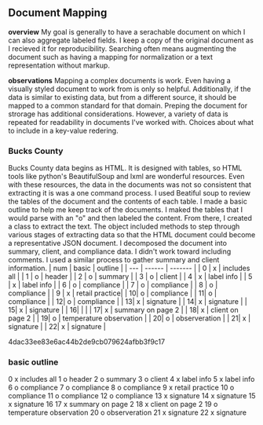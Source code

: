 ## Document Mapping

**overview**
My goal is generally to have a serachable document on which I can also aggregate labeled fields. I keep a copy of the original document as I recieved it for reproducibility. Searching often means augmenting the document such as having a mapping for normalization or a text representation without markup.

**observations**
Mapping a complex documents is work. Even having a visually styled document to work from is only so helpful. Additionally, if the data is similar to existing data, but from a different source, it should be mapped to a common standard for that domain.
Preping the document for strorage has additional considerations. However, a variety of data is repeated for readability in documents I've worked with. Choices about what to include in a key-value redering.

### Bucks County
Bucks County data begins as HTML. It is designed with tables, so HTML tools like python's BeautifulSoup and lxml are wonderful resources.
Even with these resources, the data in the documents was not so consistent that extracting it is was a one command process.
I used Beatiful soup to review the tables of the document and the contents of each table. I made a basic outline to help me keep track of the documents. I maked the tables that I would parse with an "o" and then labeled the content. From there, I created a class to extract the text. The object included methods to step through various stages of extracting data so that the HTML document could become a representative JSON document. 
I decomposed the document into summary, client, and compliance data. I didn't work toward including comments. I used a similar process to gather summary and client information. 
| num | basic | outline |
| --- | ------ | ------- |
| 0 | x | includes all | 
| 1 | o | header | 
| 2 | o | summary | 
| 3 | o | client |
| 4 | x | label info | 
| 5 | x | label info | 
| 6 | o | compliance | 
| 7 | o | compliance | 
| 8 | o | compliance | 
| 9 | x | retail practice| 
| 10| o | compliance | 
| 11| o | compliance | 
| 12| o | compliance | 
| 13| x | signature | 
| 14| x | signature | 
| 15| x | signature | 
| 16|   |          | 
| 17| x | summary on page 2 |
| 18| x | client on page 2 | 
| 19| o | temperature observation | 
| 20| o | observeration | 
| 21| x | signature |
| 22| x | signature | 

4dac33ee83e6ac44b2de9cb079624afbb3f9c17


### basic outline
0 x includes all
1 o header
2 o summary
3 o client
4 x label info
5 x label info
6 o compliance
7 o compliance
8 o compliance
9 x retail practice
10 o compliance
11 o compliance
12 o compliance 
13 x signature
14 x signature
15 x signature
16 
17 x summary on page 2
18 x client on page 2
19 o temperature observation
20 o observeration
21 x signature
22 x signature
